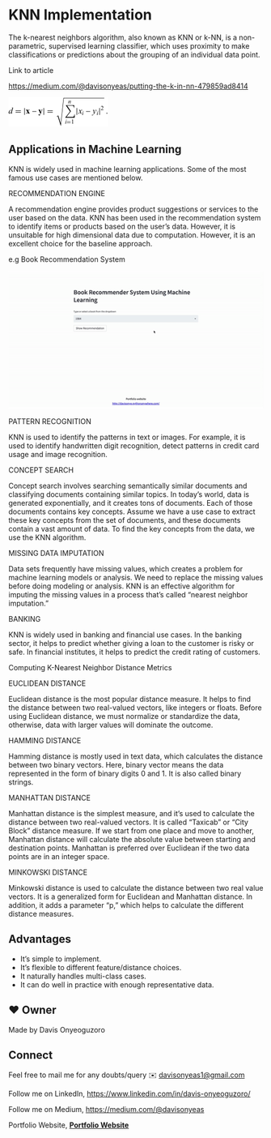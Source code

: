 
# KNN Implementation

The k-nearest neighbors algorithm, also known as KNN or k-NN, is a non-parametric, supervised learning classifier, which uses proximity to make classifications or predictions about the grouping of an individual data point.

Link to article

https://medium.com/@davisonyeas/putting-the-k-in-nn-479859ad8414

![](Euclidean_distance.png)

## Applications in Machine Learning

KNN is widely used in machine learning applications. Some of the most famous use cases are mentioned below.

RECOMMENDATION ENGINE

A recommendation engine provides product suggestions or services to the user based on the data. KNN has been used in the recommendation system to identify items or products based on the user’s data. However, it is unsuitable for high dimensional data due to computation. However, it is an excellent choice for the baseline approach.

e.g Book Recommendation System

![](book_recommendation_system.gif)  



PATTERN RECOGNITION

KNN is used to identify the patterns in text or images. For example, it is used to identify handwritten digit recognition, detect patterns in credit card usage and image recognition.



CONCEPT SEARCH

Concept search involves searching semantically similar documents and classifying documents containing similar topics. In today’s world, data is generated exponentially, and it creates tons of documents. Each of those documents contains key concepts. Assume we have a use case to extract these key concepts from the set of documents, and these documents contain a vast amount of data. To find the key concepts from the data, we use the KNN algorithm.



MISSING DATA IMPUTATION

Data sets frequently have missing values, which creates a problem for machine learning models or analysis. We need to replace the missing values before doing modeling or analysis. KNN is an effective algorithm for imputing the missing values in a process that’s called “nearest neighbor imputation.”



BANKING

KNN is widely used in banking and financial use cases. In the banking sector, it helps to predict whether giving a loan to the customer is risky or safe. In financial institutes, it helps to predict the credit rating of customers.


Computing K-Nearest Neighbor Distance Metrics 

EUCLIDEAN DISTANCE

Euclidean distance is the most popular distance measure. It helps to find the distance between two real-valued vectors, like integers or floats. Before using Euclidean distance, we must normalize or standardize the data, otherwise, data with larger values will dominate the outcome.


HAMMING DISTANCE

Hamming distance is mostly used in text data, which calculates the distance between two binary vectors. Here, binary vector means the data represented in the form of binary digits 0 and 1. It is also called binary strings.



MANHATTAN DISTANCE

Manhattan distance is the simplest measure, and it’s used to calculate the distance between two real-valued vectors. It is called “Taxicab” or “City Block” distance measure.
If we start from one place and move to another, Manhattan distance will calculate the absolute value between starting and destination points. Manhattan is preferred over Euclidean if the two data points are in an integer space.



MINKOWSKI DISTANCE

Minkowski distance is used to calculate the distance between two real value vectors. It is a generalized form for Euclidean and Manhattan distance. In addition, it adds a parameter “p,” which helps to calculate the different distance measures.



## Advantages

- It’s simple to implement.
- It’s flexible to different feature/distance choices.
- It naturally handles multi-class cases.
- It can do well in practice with enough representative data.


## ❤️ Owner
Made by Davis Onyeoguzoro


## Connect

Feel free to mail me for any doubts/query ✉️ davisonyeas1@gmail.com

Follow me on LinkedIn, https://www.linkedin.com/in/davis-onyeoguzoro/

Follow me on Medium, https://medium.com/@davisonyeas

Portfolio Website, **[Portfolio Website](http://davisonye.pythonanywhere.com/)**